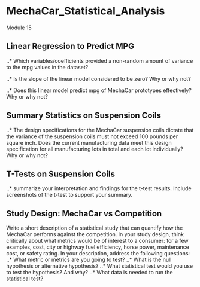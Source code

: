 # MechaCar_Statistical_Analysis
Module 15
## Linear Regression to Predict MPG

..* Which variables/coefficients provided a non-random amount of variance to the mpg values in the dataset?

..* Is the slope of the linear model considered to be zero? Why or why not?

..* Does this linear model predict mpg of MechaCar prototypes effectively? Why or why not?

## Summary Statistics on Suspension Coils

..* The design specifications for the MechaCar suspension coils dictate that the variance of the suspension coils must not exceed 100 pounds per square inch. Does the current manufacturing data meet this design specification for all manufacturing lots in total and each lot individually? Why or why not?

## T-Tests on Suspension Coils
..* summarize your interpretation and findings for the t-test results. Include screenshots of the t-test to support your summary.

## Study Design: MechaCar vs Competition

Write a short description of a statistical study that can quantify how the MechaCar performs against the competition. In your study design, think critically about what metrics would be of interest to a consumer: for a few examples, cost, city or highway fuel efficiency, horse power, maintenance cost, or safety rating.
In your description, address the following questions:
..* What metric or metrics are you going to test?
..* What is the null hypothesis or alternative hypothesis?
..* What statistical test would you use to test the hypothesis? And why?
..* What data is needed to run the statistical test?